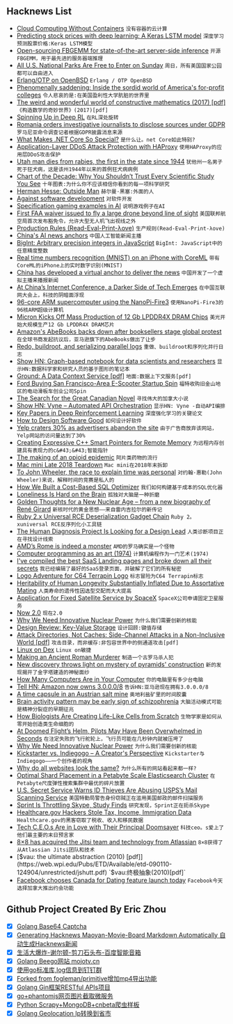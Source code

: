 ## Hacknews List


- [Cloud Computing Without Containers](https://blog.cloudflare.com/cloud-computing-without-containers/?hH)  `没有容器的云计算`
- [Predicting stock prices with deep learning: A Keras LSTM model](https://heartbeat.fritz.ai/using-a-keras-long-shortterm-memory-lstm-model-to-predict-stock-prices-a08c9f69aa74)  `深度学习预测股票价格:Keras LSTM模型`
- [Open-sourcing FBGEMM for state-of-the-art server-side inference](https://code.fb.com/ml-applications/fbgemm/)  `开源FBGEMM，用于最先进的服务器端推理`
- [All U.S. National Parks Are Free to Enter on Sunday](https://www.atlasobscura.com/articles/all-us-national-parks-are-free-to-enter-on-sunday)  `周日，所有美国国家公园都可以自由进入`
- [Erlang/OTP on OpenBSD](http://blog.obligd.com/posts/erlang-otp-on-openbsd.html)  `Erlang / OTP OpenBSD`
- [Phenomenally saddening: Inside the sordid world of America&#39;s for-profit colleges](https://www.theguardian.com/film/2018/nov/09/fail-state-documentary-for-profit-colleges)  `令人悲哀的是:在美国盈利性大学肮脏的世界里`
- [The weird and wonderful world of constructive mathematics (2017) [pdf]](https://home.sandiego.edu/~shulman/papers/rabbithole.pdf)  `《构造数学的奇妙世界》(2017)[pdf]`
- [Spinning Up in Deep RL](https://blog.openai.com/spinning-up-in-deep-rl/)  `在RL深处旋转`
- [Romania orders investigative journalists to disclose sources under GDPR](https://www.occrp.org/en/40-press-releases/presss-releases/8875-occrp-strongly-objects-to-romania-s-misuse-of-gdpr-to-muzzle-media?fbclid=IwAR3oyyn-S4AchYYnsQlw_jZASnHclQxLPwS66IsgF19W73WjtFXYU-FhuYM)  `罗马尼亚命令调查记者根据GDPR披露消息来源`
- [What Makes .NET Core So Special?](https://www.blog.jamesmichaelhickey.com/What-Makes-NET-Core-So-Special-Why-You-Should-Use-NET-Core/)  `是什么让。net Core如此特别?`
- [Application-Layer DDoS Attack Protection with HAProxy](https://www.haproxy.com/blog/application-layer-ddos-attack-protection-with-haproxy/)  `使用HAProxy的应用层DDoS攻击保护`
- [Utah man dies from rabies, the first in the state since 1944](https://www.deseretnews.com/article/900041016/utahn-dies-from-rabies-a-first-since-1944.html)  `犹他州一名男子死于狂犬病，这是该州1944年以来的首例狂犬病病例`
- [Chart of the Decade: Why You Shouldn’t Trust Every Scientific Study You See](https://www.motherjones.com/kevin-drum/2018/11/chart-of-the-decade-why-you-shouldnt-trust-every-scientific-study-you-see/)  `十年图表:为什么你不应该相信你看到的每一项科学研究`
- [Herman Hesse: Outside Man](https://www.weeklystandard.com/christoph-irmscher/herman-hesse-outside-man)  `赫尔曼·黑塞:外面的人`
- [Against software development](http://www.rntz.net/post/against-software-development.html)  `对软件开发`
- [Specification gaming examples in AI](https://docs.google.com/spreadsheets/u/1/d/e/2PACX-1vRPiprOaC3HsCf5Tuum8bRfzYUiKLRqJmbOoC-32JorNdfyTiRRsR7Ea5eWtvsWzuxo8bjOxCG84dAg/pubhtml)  `说明游戏例子在AI`
- [First FAA waiver issued to fly a large drone beyond line of sight](https://www.aviationtoday.com/2018/10/19/ge-owned-avitas-granted-first-large-commercial-bvlos-waiver/)  `美国联邦航空局首次发布豁免令，允许大型无人机飞出视线之外`
- [Production Rules (Read-Eval-Print-λove)](https://leanpub.com/readevalprintlove004/read)  `生产规则(Read-Eval-Print-λove)`
- [China&#39;s AI news anchors](https://www.inkstonenews.com/tech/xinhua-and-sogou-show-news-anchors-powered-artificial-intelligence/article/2172460)  `中国人工智能新闻主播`
- [BigInt: Arbitrary precision integers in JavaScript](https://github.com/tc39/proposal-bigint)  `BigInt: JavaScript中的任意精度整数`
- [Real time numbers recognition (MNIST) on an iPhone with CoreML](https://www.liip.ch/en/blog/numbers-recognition-mnist-on-an-iphone-with-coreml-from-a-to-z)  `带有CoreML的iPhone上的实时数字识别(MNIST)`
- [China has developed a virtual anchor to deliver the news](https://www.cnn.com/2018/11/09/media/china-xinhua-ai-anchor/index.html)  `中国开发了一个虚拟主播来播报新闻`
- [At China’s Internet Conference, a Darker Side of Tech Emerges](https://www.nytimes.com/2018/11/08/technology/china-world-internet-conference.html)  `在中国互联网大会上，科技的阴暗面浮现`
- [96-core ARM supercomputer using the NanoPi-Fire3](https://climbers.net/sbc/nanopi-fire3-arm-supercomputer/)  `使用NanoPi-Fire3的96核ARM超级计算机`
- [Micron Kicks Off Mass Production of 12 Gb LPDDR4X DRAM Chips](https://www.anandtech.com/show/13569/micron-kicks-off-mass-production-of-12-gb-lpddr4x-dram-chip)  `美光开始大规模生产12 Gb LPDDR4X DRAM芯片`
- [Amazon&#39;s AbeBooks backs down after booksellers stage global protest](https://www.theguardian.com/books/2018/nov/08/amazon-abebooks-backs-down-after-booksellers-stage-global-protest?CMP=twt_gu)  `在全球书商发起抗议后，亚马逊旗下的AbeBooks做出了让步`
- [Redo, buildroot, and serializing parallel logs](https://apenwarr.ca/log/20181106)  `重做、buildroot和序列化并行日志`
- [Show HN: Graph-based notebook for data scientists and researchers](https://www.amie.ai)  `显示HN:数据科学家和研究人员的基于图形的笔记本`
- [Ground: A Data Context Service [pdf]](https://rise.cs.berkeley.edu/wp-content/uploads/2017/03/CIDR17.pdf)  `地面:数据上下文服务[pdf]`
- [Ford Buying San Francisco-Area E-Scooter Startup Spin](https://www.nytimes.com/reuters/2018/11/08/business/08reuters-ford-scooter.html)  `福特收购旧金山地区的电动滑板车创业公司Spin`
- [The Search for the Great Canadian Novel](https://thewalrus.ca/the-search-for-the-great-canadian-novel/)  `寻找伟大的加拿大小说`
- [Show HN: Vyne – Automated API Orchestration](https://vyne.co)  `显示HN: Vyne -自动API编排`
- [Key Papers in Deep Reinforcement Learning](https://spinningup.openai.com/en/latest/spinningup/keypapers.html)  `深度强化学习的关键论文`
- [How to Design Software Good](https://www.haiku-os.org/docs/HIG/index.xml)  `如何设计好软件`
- [Yelp craters 30% as advertisers abandon the site](https://www.cnbc.com/2018/11/09/yelp-craters-30percent-as-advertisers-abandon-the-site.html)  `由于广告商放弃该网站，Yelp网站的访问量达到了30%`
- [Creating Expressive C&#43;&#43; Smart Pointers for Remote Memory](https://people.eecs.berkeley.edu/~brock/blog/remote_pointers.php)  `为远程内存创建具有表现力的c&#43;&#43;智能指针`
- [The making of an opioid epidemic](https://www.theguardian.com/news/2018/nov/08/the-making-of-an-opioid-epidemic)  `阿片类药物的流行`
- [Mac mini Late 2018 Teardown](https://www.ifixit.com/Teardown/Mac&#43;mini&#43;Late&#43;2018&#43;Teardown/115210)  `Mac mini在2018年末拆卸`
- [To John Wheeler, the race to explain time was personal](http://nautil.us/issue/66/clockwork/haunted-by-his-brother-he-revolutionized-physics-rp)  `对约翰·惠勒(John Wheeler)来说，解释时间的竞赛是私人的`
- [How We Built a Cost-Based SQL Optimizer](https://www.cockroachlabs.com/blog/building-cost-based-sql-optimizer/)  `我们如何构建基于成本的SQL优化器`
- [Loneliness Is Hard on the Brain](https://mindmatters.today/2018/11/researchers-find-loneliness-is-hard-on-the-brain/)  `孤独对大脑是一种折磨`
- [Golden Thoughts for a New Nuclear Age – from a new biography of René Girard](http://churchlife.nd.edu/2018/02/28/golden-thoughts-for-a-new-nuclear-age/)  `新核时代的黄金思想——来自雷内吉拉尔的新传记`
- [Ruby 2.x Universal RCE Deserialization Gadget Chain](https://www.elttam.com.au/blog/ruby-deserialization/)  `Ruby 2。xuniversal RCE反序列化小工具链`
- [The Human Diagnosis Project Is Looking for a Design Lead](https://www.humandx.org/team?gh_jid=4097301002)  `人类诊断项目正在寻找设计线索`
- [AMD’s Rome is indeed a monster](https://semiaccurate.com/2018/11/09/amds-rome-is-indeed-a-monster/)  `AMD的罗马确实是一个怪物`
- [Computer programming as an art (1974)](https://dl.acm.org/citation.cfm?id=361612)  `计算机编程作为一门艺术(1974)`
- [I&#39;ve compiled the best SaaS Landing pages and broke down all their secrets](https://www.cortes.design/post/best-saas-landing-page-examples-inspiration)  `我已经编辑了最好的SaaS登录页面，并破解了它们的所有秘密`
- [Logo Adventure for C64 Terrapin Logo](https://medium.com/@donhopkins/logo-adventure-for-c64-terrapin-logo-4c684a240b53)  `标志冒险为C64 Terrapin标志`
- [Heritability of Human Longevity Substantially Inflated Due to Assortative Mating](http://www.genetics.org/content/210/3/1109)  `人类寿命的遗传性因选型交配而大大提高`
- [Application for Fixed Satellite Service by SpaceX](https://fcc.report/IBFS/SAT-MOD-20181108-00083)  `SpaceX公司申请固定卫星服务`
- [Now 2.0](https://zeit.co/blog/now-2)  `现在2.0`
- [Why We Need Innovative Nuclear Power](https://blogs.scientificamerican.com/observations/why-we-need-innovative-nuclear-power/?fbclid=IwAR0-yCiE67h-OS5tujbjQSqxhQqUXGDSKZV3eZLDEj0T6VpbSkvrxivOFe8)  `为什么我们需要创新的核能`
- [Design Review: Key-Value Storage](https://mozilla.github.io/firefox-browser-architecture/text/0015-rkv.html)  `设计回顾:键值存储`
- [Attack Directories, Not Caches: Side-Channel Attacks in a Non-Inclusive World [pdf]](http://iacoma.cs.uiuc.edu/iacoma-papers/ssp19.pdf)  `攻击目录，而非缓存:非包容世界中的侧通道攻击[pdf]`
- [Linux on Dex](https://www.linuxondex.com/)  `Linux on敏捷`
- [Making an Ancient Roman Murderer](https://www.laphamsquarterly.org/roundtable/making-ancient-roman-murderer)  `制造一个古罗马杀人犯`
- [New discovery throws light on mystery of pyramids&#39; construction](https://www.theguardian.com/world/2018/nov/06/new-discovery-throws-light-on-mystery-of-pyramids-construction)  `新的发现揭开了金字塔建造的神秘面纱`
- [How Many Computers Are in Your Computer](https://www.gwern.net/Turing-complete#how-many-computers-are-in-your-computer)  `你的电脑里有多少台电脑`
- [Tell HN: Amazon now owns 3.0.0.0/8](item?id=18407173)  `告诉HN:亚马逊现在拥有3.0.0.0/8`
- [A time capsule in an Austrian salt mine](https://www.gq.com/story/memory-of-mankind-time-capsule)  `奥地利盐矿里的时间胶囊`
- [Brain activity pattern may be early sign of schizophrenia](http://news.mit.edu/2018/brain-activity-pattern-sign-schizophrenia-1108)  `大脑活动模式可能是精神分裂症的早期征兆`
- [How Biologists Are Creating Life-Like Cells from Scratch](https://www.nature.com/articles/d41586-018-07289-x)  `生物学家是如何从零开始创造类生命细胞的`
- [At Doomed Flight’s Helm, Pilots May Have Been Overwhelmed in Seconds](https://www.nytimes.com/2018/11/08/world/asia/indonesia-plane-crash-last-moments.html)  `在注定失败的飞行舵轮上，飞行员可能在几秒钟内就被压垮了`
- [Why We Need Innovative Nuclear Power](https://blogs.scientificamerican.com/observations/why-we-need-innovative-nuclear-power/)  `为什么我们需要创新的核能`
- [Kickstarter vs. Indiegogo – A Creator&#39;s Perspective](https://adamleeb.com/kickstarter-vs-indiegogo-a-creators-perspective/)  `Kickstarter与Indiegogo——一个创作者的视角`
- [Why do all websites look the same?](https://medium.com/s/story/on-the-visual-weariness-of-the-web-8af1c969ce73)  `为什么所有的网站看起来都一样?`
- [Optimal Shard Placement in a Petabyte Scale Elasticsearch Cluster](https://underthehood.meltwater.com/blog/2018/11/05/optimal-shard-placement-in-a-petabyte-scale-elasticsearch-cluster/)  `在Petabyte尺度弹性搜索集群中最优的碎片放置`
- [U.S. Secret Service Warns ID Thieves Are Abusing USPS’s Mail Scanning Service](https://krebsonsecurity.com/2018/11/u-s-secret-service-warns-id-thieves-are-abusing-uspss-mail-scanning-service/)  `美国特勤局警告身份窃贼正在滥用美国邮政的邮件扫描服务`
- [Sprint Is Throttling Skype, Study Finds](https://www.bloomberg.com/news/articles/2018-11-08/sprint-is-throttling-microsoft-s-skype-service-study-finds)  `研究发现，Sprint正在扼杀Skype`
- [Healthcare.gov Hackers Stole Tax, Income, Immigration Data](https://techcrunch.com/2018/11/09/hackers-stole-income-immigration-and-tax-data-in-healthcare-gov-breach-government-confirms/)  `Healthcare.gov的黑客窃取了税收、收入和移民数据`
- [Tech C.E.O.s Are in Love with Their Principal Doomsayer](https://www.nytimes.com/2018/11/09/business/yuval-noah-harari-silicon-valley.html)  `科技ceo。s爱上了他们最主要的末日预言家`
- [8×8 has acquired the Jitsi team and technology from Atlassian](https://jitsi.org/news/we-have-a-new-home-and-it-wont-impact-you/)  `8×8获得了从Atlassian Jitsi团队和技术`
- [$vau: the ultimate abstraction (2010) [pdf]](https://web.wpi.edu/Pubs/ETD/Available/etd-090110-124904/unrestricted/jshutt.pdf)  `$vau:终极抽象(2010)[pdf]`
- [Facebook chooses Canada for Dating feature launch today](https://www.cbc.ca/news/technology/facebook-dating-1.4824745)  `Facebook今天选择加拿大推出约会功能`

## Github Project Created By Eric Zhou

- [x] [Golang Base64 Captcha](https://github.com/mojocn/base64Captcha)
- [x] [Generating Hacknews Maoyan-Movie-Board Markdown Automatically 自动生成Hacknews新闻](https://github.com/dejavuzhou/md-genie)
- [x] [生活大爆炸-谢尔顿-剪刀石头布-百度智能音箱](https://github.com/mojocn/dueros-bang-game)
- [x] [Golang Beego网站 mojotv.cn](https://github.com/mojocn/www.mojotv.cn)
- [x] [使用go标准库,log信息到钉钉群](https://github.com/mojocn/dooger)
- [x] [Forked from fogleman/primitive增加mp4导出功能](https://github.com/mojocn/primitive)
- [x] [Golang Gin框架RESTful APIs项目](https://github.com/JJJJJJJerk/ezier-golang-web-api-framework)
- [x] [go+phantomjs网页图片截取微服务](https://github.com/mojocn/screen_shot)
- [x] [Python Scrapy+MongoDB+cnbeta爬虫样板](https://github.com/mojocn/scrapy_mongodb_boilerplate_cnbeta)
- [x] [Golang Geolocation Ip转换到省市](https://github.com/mojocn/ip2location)